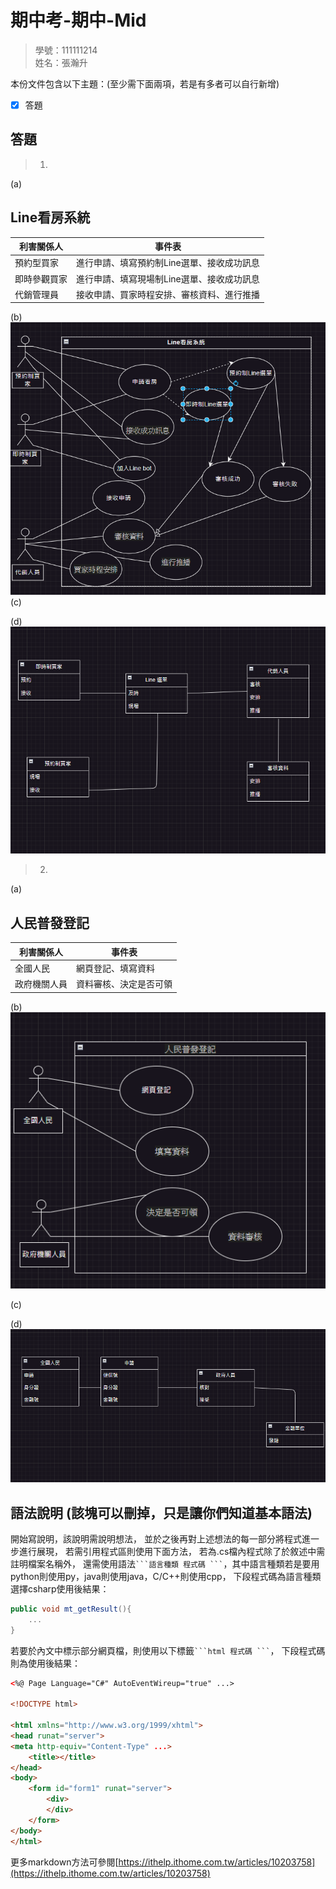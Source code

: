 # 期中考-期中-Mid 
<!--(期中標籤註記，該行不能刪，作為驗證標籤，該檔案若沒該份標籤，代表直接貼上saample，直接0分)-->

>
>學號：111111214
><br />
>姓名：張瀚升
><br />


本份文件包含以下主題：(至少需下面兩項，若是有多者可以自行新增)
- [x] 答題

## 答題
>1. 

(a)    
<h2>Line看房系統</h2>

|  利害關係人   | 事件表  |
|  ----  | ----  |
| 預約型買家  | 進行申請、填寫預約制Line選單、接收成功訊息 |
| 即時參觀買家  | 進行申請、填寫現場制Line選單、接收成功訊息 |
| 代銷管理員  | 接收申請、買家時程安排、審核資料、進行推播 |
(b)
![alt text](image.png)
(c)

(d)
![alt text](image-1.png)
>2. 

(a)
<h2>人民普發登記</h2>

|  利害關係人   | 事件表  |
|  ----  | ----  |
| 全國人民  | 網頁登記、填寫資料 |
| 政府機關人員  | 資料審核、決定是否可領 |

(b)
![alt text](image-3.png)

(c)

(d)
![alt text](image-2.png)


## 語法說明 (該塊可以刪掉，只是讓你們知道基本語法)
開始寫說明，該說明需說明想法，
並於之後再對上述想法的每一部分將程式進一步進行展現，
若需引用程式區則使用下面方法，
若為.cs檔內程式除了於敘述中需註明檔案名稱外，
還需使用語法` ```語言種類 程式碼 ``` `，其中語言種類若是要用python則使用py，java則使用java，C/C++則使用cpp，
下段程式碼為語言種類選擇csharp使用後結果：

```csharp
public void mt_getResult(){
    ...
}
```

若要於內文中標示部分網頁檔，則使用以下標籤` ```html 程式碼 ``` `，
下段程式碼則為使用後結果：

```html
<%@ Page Language="C#" AutoEventWireup="true" ...>

<!DOCTYPE html>

<html xmlns="http://www.w3.org/1999/xhtml">
<head runat="server">
<meta http-equiv="Content-Type" ...>
    <title></title>
</head>
<body>
    <form id="form1" runat="server">
        <div>
        </div>
    </form>
</body>
</html>
```
更多markdown方法可參閱[https://ithelp.ithome.com.tw/articles/10203758](https://ithelp.ithome.com.tw/articles/10203758)
